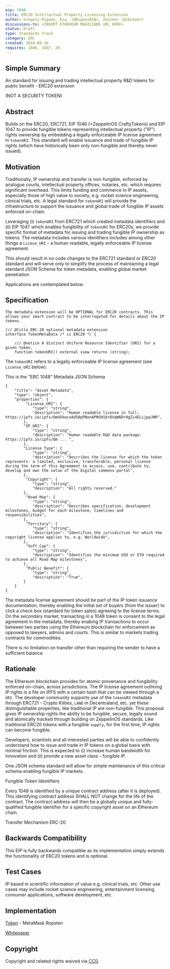 ```yaml
---
eip: 1048
title: ERC20 Intellectual Property Licensing Extension
author: Gregory Rigano, Esq. (@RiganoESQ), Ikuteer (@ikuteer)
discussions-to: <INSERT ETHEREUM MAGICIANS URL HERE>
status: Draft
type: Standards Track
category: ERC
created: 2018-08-26
requires: 1046, 1047, 20
---
```


## Simple Summary
An standard for issuing and trading intellectual property R&D tokens for public benefit - ERC20 extension

(NOT A SECURITY TOKEN)

## Abstract

Builds on the ERC20, ERC721, EIP 1046 (+ZeppelinOS CraftyTokens) and EIP 1047 to provide fungible tokens representing intellectual property ("IP") rights ownership by embedding a legally enforceable IP license agreement in ```tokenURI```.  This standard will enable issuance and trade of fungible IP rights (which have historically been only non-fungible and thereby never issued).  


## Motivation
Traditionally, IP ownership and transfer is non-fungible, enforced by analogue courts, intellectual property offices, notaries, etc. which requires significant overhead.  This limits funding and commerce in IP assets, especially those of high value to society, e.g. rocket science engineering, clinical trials, etc. A legal standard for ```tokenURI``` will provide the infrastructure to support the issuance and global trade of fungible IP assets enforced on-chain.

Leveraging (i) ```tokenURI``` from ERC721 which created metadata identifiers and (ii) EIP 1047 which enables fungibility of ```tokenURI``` for ERC20s, we provide specific format of metadata for issuing and trading fungible IP ownership as tokens.  The metadata includes various identifiers includes among other things a  ```Licese_URI``` - a human readable, legally enforceable IP license agreement. 

This should result in no code changes to the ERC721 standard or ERC20 standard and will serve only to simplify the process of maintaining a legal standard JSON Schema for token metadata, enabling global market penetration

Applications are contemplated below.

## Specification 

```
The metadata extension will be OPTIONAL for ERC20 contracts. This allows your smart contract to be interrogated for details about the IP tokens.

/// @title ERC-20 optional metadata extension
interface TokenMetaData /* is ERC20 */ {

    /// @notice A distinct Uniform Resource Identifier (URI) for a given token.
    function tokenURI() external view returns (string);

```

The ```tokenURI``` refers to a legally enforceable IP license agreement (see ```License_URI``` below).    

This is the "ERC 1048" Metadata JSON Schema

```
{
    "title": "Asset Metadata",
    "type": "object",
    "properties": {
         "License_URI": {
            "type": "string",
            "description": "Human readable license in full: https://ipfs.io/ipfs/QmUXkwcsAd58pPNonAPNSH16rDVqW6DrHgZi4ELijppJWR",
        },
        "IP_URI": {
            "type": "string",
            "description": "Human readable R&D data package: https://ipfs.io/ipfs/Qm ... ",
        },
        "License Type": {
            "type": "string",
            "description": "Describes the license for which the token represents: a limited, exclusive, transferable, personal license during the term of this Agreement to access, use, contribute to, develop and own the value of the digital commons portal",
        },
         "Copyright": {
            "type": "string",
            "description": "All rights reserved."
        },
         "Road Map": {
            "type": "string",
            "description": "Describes specification, development milestones, budget for each milestone, timelines and responsibilities",
        },
         "Territory": {
            "type": "string",
            "description": "Identifies the jurisdiction for which the copyright license applies to, e.g. Worldwide",
        },
         "Soft Cap": {
            "type": "string",
            "description": "Identifies the minimum USD or ETH required to achieve all Road Map milestones",
        },
         "Public Benefit": {
            "type": "string",
            "description": "True",
        }
    }
}

```


The metadata license agreement should be part of the IP token issuance documentation, thereby enabling the initial set of buyers (from the issuer) to click a check box (standard for token sales) agreeing to the license terms.  On the secondary market, transacting in a 1048 token is consent to the legal agreement in the metadata, thereby enabing IP transactions to occur between two parties using the Ethereum blockchain for enforcement as opposed to lawyers, admins and courts. This is similar to markets trading contracts for commodities.  

There is no limitation on transfer other than requiring the sender to have a sufficient balance.


## Rationale

The Ethereum blockchain provides for atomic provenance and fungibility enforced on-chain, across jurisdictions.  The IP license agreement outlining IP rights is a file on IPFS with a certain hash that can be viewed through a ```URI```.  The developer community supports use of the ```tokenURI``` metadata through ERC721 - Crypto Kitties, ```LAND``` in Decentraland, etc. yet these distinguishable properties, like traditional IP are non-fungible.  This proposal gives IP ownership rights the ability to be fungible, secure, legally sound and atomically tracked through building on ZeppelinOS standards.  Like traditional ERC20 tokens with a fungible `supply`, for the first time, IP rights can become fungible.

Developers, scientists and all interested parties will be able to confidently understand how to issue and trade in IP tokens on a global basis with minimal friction.  This is expected to (i) increase human bandwidth for innovation and (ii) provide a new asset class - fungible IP.

One JSON schema standard will allow for simple maintenance of this critical schema enabling fungible IP markets.

Fungible Token Identifiers

Every 1048 is identified by a unique contract address (after it is deployed).  This identifying contract address SHALL NOT change for the life of the contract. The contract address will then be a globally unique and fully-qualified fungible identifier for a specific copyright asset on an Ethereum chain. 

Transfer Mechanism
ERC-20


## Backwards Compatibility
This EIP is fully backwards compatible as its implementation simply extends the functionality of ERC20 tokens and is optional.

## Test Cases
IP based in scientific information of value e.g. clinical trials, etc.  Other use cases may include rocket science engineering, entertainment licensing, consumer applications, software development, etc.

## Implementation
[Token](https://alpha.iku.network/license/view) - MetaMask Ropsten

[Whitepaper]()



## Copyright
Copyright and related rights waived via [CC0](https://creativecommons.org/publicdomain/zero/1.0/).
